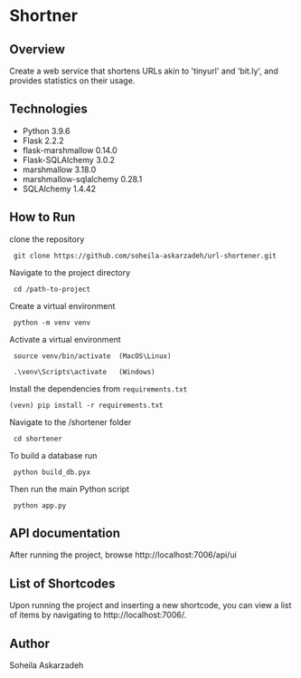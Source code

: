 # Shortner

## Overview 
Create a web service that shortens URLs akin to 'tinyurl' and 'bit.ly', and provides statistics on their usage.

## Technologies

- Python 3.9.6
- Flask 2.2.2
- flask-marshmallow 0.14.0
- Flask-SQLAlchemy 3.0.2
- marshmallow 3.18.0
- marshmallow-sqlalchemy 0.28.1
- SQLAlchemy 1.4.42

## How to Run 
clone the repository

     git clone https://github.com/soheila-askarzadeh/url-shortener.git

Navigate to the project directory

     cd /path-to-project

Create a virtual environment

     python -m venv venv

Activate a virtual environment

     source venv/bin/activate  (MacOS\Linux)
      
     .\venv\Scripts\activate   (Windows)  

Install the dependencies from `requirements.txt`

    (vevn) pip install -r requirements.txt 

Navigate to the /shortener folder

     cd shortener

To build a database run

     python build_db.pyx

Then run the main Python script

     python app.py

## API documentation
After running the project, browse http://localhost:7006/api/ui

## List of Shortcodes
Upon running the project and inserting a new shortcode, you can view a list of items by navigating to http://localhost:7006/.

## Author
   Soheila Askarzadeh 
